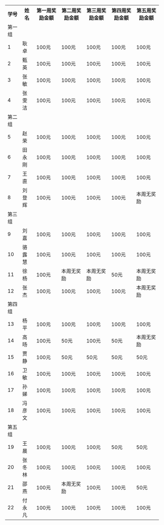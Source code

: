 <table>
<tr>
  <th>学号</th>
  <th>姓名</th>
  <th>第一周奖励金额</th>
  <th>第二周奖励金额</th>
  <th>第三周奖励金额</th>
  <th>第四周奖励金额</th>
  <th>第五周奖励金额</th>
<tr>
<tr>
  <td>第一组</td>
  <td></td>
  <td></td>
  <td></td>
  <td></td>
  <td></td>
  <td></td>
</tr>
<tr>
  <td>1</td>
  <td>耿卓</td>
  <td>100元</td>
  <td>100元</td>
  <td>100元</td>
  <td>100元</td>
  <td>100元</td>
</tr>
<tr>
  <td>2</td>
  <td>甄英</td>
  <td>100元</td>
  <td>100元</td>
  <td>100元</td>
  <td>100元</td>
  <td>100元</td>
</tr>
<tr>
  <td>3</td>
  <td>张敏</td>
  <td>100元</td>
  <td>100元</td>
  <td>100元</td>
  <td>100元</td>
  <td>100元</td>
</tr>
<tr>
  <td>4</td>
  <td>张雯洁</td>
  <td>100元</td>
  <td>100元</td>
  <td>100元</td>
  <td>100元</td>
  <td>100元</td>
</tr>

<tr>
  <td>第二组</td>
  <td></td>
  <td></td>
  <td></td>
  <td></td>
  <td></td>
  <td></td>
</tr>

<tr>
  <td>5</td>
  <td>赵荣</td>
  <td>100元</td>
  <td>100元</td>
  <td>100元</td>
  <td>100元</td>
  <td>100元</td>
</tr>

<tr>
  <td>6</td>
  <td>田永刚</td>
  <td>100元</td>
  <td>100元</td>
  <td>100元</td>
  <td>100元</td>
  <td>100元</td>
</tr>

<tr>
  <td>7</td>
  <td>王直</td>
  <td>100元</td>
  <td>100元</td>
  <td>100元</td>
  <td>100元</td>
  <td>100元</td>
</tr>

<tr>
  <td>8</td>
  <td>刘登辉</td>
  <td>100元</td>
  <td>100元</td>
  <td>100元</td>
  <td>100元</td>
  <td>本周无奖励</td>
</tr>

<tr>
  <td>第三组</td>
  <td></td>
  <td></td>
  <td></td>
  <td></td>
  <td></td>
  <td></td>
</tr>

<tr>
  <td>9</td>
  <td>刘嘉</td>
  <td>100元</td>
  <td>100元</td>
  <td>100元</td>
  <td>100元</td>
  <td>100元</td>
</tr>

<tr>
  <td>10</td>
  <td>骆露慧</td>
  <td>100元</td>
  <td>100元</td>
  <td>100元</td>
  <td>100元</td>
  <td>100元</td>
</tr>

<tr>
  <td>11</td>
  <td>徐杨</td>
  <td>100元</td>
  <td>本周无奖励</td>
  <td>本周无奖励</td>
  <td>50元</td>
  <td>本周无奖励</td>
</tr>

<tr>
  <td>12</td>
  <td>张杰</td>
  <td>100元</td>
  <td>100元</td>
  <td>100元</td>
  <td>100元</td>
  <td>本周无奖励</td>
</tr>

<tr>
  <td>第四组</td>
  <td></td>
  <td></td>
  <td></td>
  <td></td>
  <td></td>
  <td></td>
</tr>

<tr>
  <td>13</td>
  <td>杨平</td>
  <td>100元</td>
  <td>100元</td>
  <td>100元</td>
  <td>100元</td>
  <td>100元</td>
</tr>

<tr>
  <td>14</td>
  <td>高旸</td>
  <td>100元</td>
  <td>50元</td>
  <td>100元</td>
  <td>50元</td>
  <td>本周无奖励</td>
</tr>

<tr>
  <td>15</td>
  <td>贾静</td>
  <td>100元</td>
  <td>50元</td>
  <td>50元</td>
  <td>50元</td>
  <td>50元</td>
</tr>

<tr>
  <td>16</td>
  <td>卫敏</td>
  <td>100元</td>
  <td>100元</td>
  <td>100元</td>
  <td>100元</td>
  <td>100元</td>
</tr>

<tr>
  <td>17</td>
  <td>孙娣</td>
  <td>100元</td>
  <td>100元</td>
  <td>100元</td>
  <td>100元</td>
  <td>100元</td>
</tr>

<tr>
  <td>18</td>
  <td>冯彦文</td>
  <td>100元</td>
  <td>100元</td>
  <td>100元</td>
  <td>100元</td>
  <td>100元</td>
</tr>

<tr>
  <td>第五组</td>
  <td></td>
  <td></td>
   <td></td>
   <td></td>
   <td></td>
   <td></td>
</tr>

<tr>
  <td>19</td>
  <td>王晨</td>
  <td>100元</td>
  <td>100元</td>
  <td>100元</td>
  <td>50元</td>
  <td>50元</td>
</tr>

<tr>
  <td>20</td>
  <td>张冬林</td>
  <td>100元</td>
  <td>100元</td>
  <td>100元</td>
  <td>100元</td>
  <td>100元</td>
</tr>

<tr>
  <td>21</td>
  <td>邵燕</td>
  <td>100元</td>
  <td>本周无奖励</td>
  <td>100元</td>
  <td>100元</td>
  <td>50元</td>
</tr>

<tr>
  <td>22</td>
  <td>付永凡</td>
  <td>100元</td>
  <td>100元</td>
  <td>100元</td>
  <td>100元</td>
  <td>100元</td>
</tr>
</table>